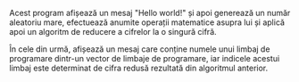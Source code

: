 Acest program afișează un mesaj "Hello world!" și apoi generează un număr aleatoriu mare, efectuează anumite operații matematice asupra lui și aplică apoi un 
algoritm de reducere a cifrelor la o singură cifră. 

În cele din urmă, afișează un mesaj care conține numele unui limbaj de programare dintr-un vector de limbaje de programare, iar indicele acestui limbaj este determinat
de cifra redusă rezultată din algoritmul anterior. 
